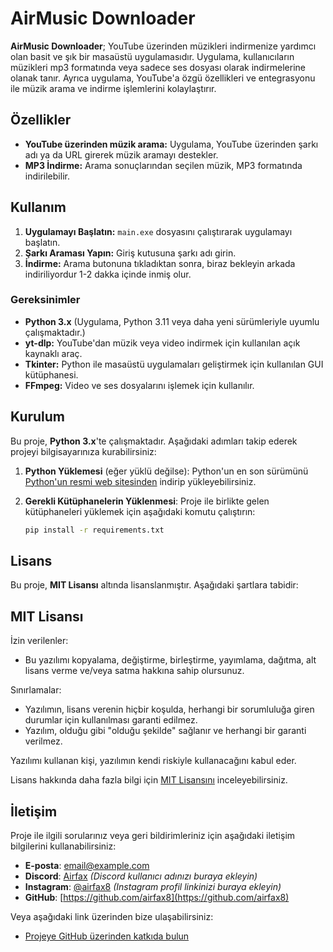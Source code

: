 # AirMusic Downloader

**AirMusic Downloader**; YouTube üzerinden müzikleri indirmenize yardımcı olan basit ve şık bir masaüstü uygulamasıdır. Uygulama, kullanıcıların müzikleri mp3 formatında veya sadece ses dosyası olarak indirmelerine olanak tanır. Ayrıca uygulama, YouTube'a özgü özellikleri ve entegrasyonu ile müzik arama ve indirme işlemlerini kolaylaştırır.

## Özellikler

- **YouTube üzerinden müzik arama:** Uygulama, YouTube üzerinden şarkı adı ya da URL girerek müzik aramayı destekler.
- **MP3 İndirme:** Arama sonuçlarından seçilen müzik, MP3 formatında indirilebilir.
## Kullanım

1. **Uygulamayı Başlatın:** `main.exe` dosyasını çalıştırarak uygulamayı başlatın.
2. **Şarkı Araması Yapın:** Giriş kutusuna şarkı adı girin.
3. **İndirme:** Arama butonuna tıkladıktan sonra, biraz bekleyin arkada indiriliyordur 1-2 dakka içinde inmiş olur.

### Gereksinimler

- **Python 3.x** (Uygulama, Python 3.11 veya daha yeni sürümleriyle uyumlu çalışmaktadır.)
- **yt-dlp:** YouTube'dan müzik veya video indirmek için kullanılan açık kaynaklı araç.
- **Tkinter:** Python ile masaüstü uygulamaları geliştirmek için kullanılan GUI kütüphanesi.
- **FFmpeg:** Video ve ses dosyalarını işlemek için kullanılır.

## Kurulum

Bu proje, **Python 3.x**'te çalışmaktadır. Aşağıdaki adımları takip ederek projeyi bilgisayarınıza kurabilirsiniz:

1. **Python Yüklemesi** (eğer yüklü değilse):
   Python'un en son sürümünü [Python'un resmi web sitesinden](https://www.python.org/downloads/) indirip yükleyebilirsiniz.

2. **Gerekli Kütüphanelerin Yüklenmesi**:
   Proje ile birlikte gelen kütüphaneleri yüklemek için aşağıdaki komutu çalıştırın:
   ```bash
   pip install -r requirements.txt

## Lisans

Bu proje, **MIT Lisansı** altında lisanslanmıştır. Aşağıdaki şartlara tabidir:

MIT Lisansı
------------

İzin verilenler:
- Bu yazılımı kopyalama, değiştirme, birleştirme, yayımlama, dağıtma, alt lisans verme ve/veya satma hakkına sahip olursunuz.

Sınırlamalar:
- Yazılımın, lisans verenin hiçbir koşulda, herhangi bir sorumluluğa giren durumlar için kullanılması garanti edilmez.
- Yazılım, olduğu gibi "olduğu şekilde" sağlanır ve herhangi bir garanti verilmez.

Yazılımı kullanan kişi, yazılımın kendi riskiyle kullanacağını kabul eder.

Lisans hakkında daha fazla bilgi için [MIT Lisansını](https://opensource.org/licenses/MIT) inceleyebilirsiniz.

## İletişim

Proje ile ilgili sorularınız veya geri bildirimleriniz için aşağıdaki iletişim bilgilerini kullanabilirsiniz:

- **E-posta**: [email@example.com](mailto:mmuhammedmelih@gmail.com)
- **Discord**: [Airfax](https://discord.com/users/837953203197968414)  _(Discord kullanıcı adınızı buraya ekleyin)_
- **Instagram**: [@airfax8](https://www.instagram.com/airboy.fax)  _(Instagram profil linkinizi buraya ekleyin)_
- **GitHub**: [https://github.com/airfax8](https://github.com/airfax8)

Veya aşağıdaki link üzerinden bize ulaşabilirsiniz:
- [Projeye GitHub üzerinden katkıda bulun](https://github.com/airfax8/AirMusic-Downloader)
